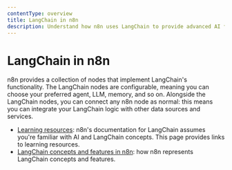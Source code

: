 ```yaml
---
contentType: overview
title: LangChain in n8n
description: Understand how n8n uses LangChain to provide advanced AI functionality.
---
```


# LangChain in n8n

n8n provides a collection of nodes that implement LangChain's functionality. The LangChain nodes are configurable, meaning you can choose your preferred agent, LLM, memory, and so on. Alongside the LangChain nodes, you can connect any n8n node as normal: this means you can integrate your LangChain logic with other data sources and services.

* [Learning resources](/langchain/learning-resources/): n8n's documentation for LangChain assumes you're familiar with AI and LangChain concepts. This page provides links to learning resources.
* [LangChain concepts and features in n8n](/langchain/langchain-n8n/): how n8n represents LangChain concepts and features.
